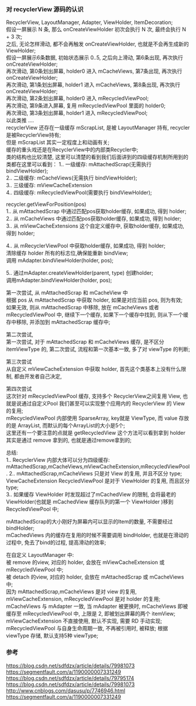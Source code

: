 ### 对 recyclerView 源码的认识  
RecyclerView, LayoutManager, Adapter, ViewHolder, ItemDecoration;  
假设一屏展示 N 条, 那么 onCreateViewHolder 初次会执行 N 次, 最终会执行 N + 3 次;  
之后, 无论怎样滑动, 都不会再触发 onCreateViewHolder, 也就是不会再生成新的 ViewHolder;  
假设一屏展示6条数据, 初始状态展示 0..5, 之后向上滑动, 第6条出现, 再次执行 onCreateViewHolder;  
再次滑动, 第0条划出屏幕, holder0 进入 mCacheViews, 第7条出现, 再次执行 onCreateViewHolder;   
再次滑动, 第1条划出屏幕, holder1 进入 mCacheViews, 第8条出现, 再次执行 onCreateViewHolder;   
再次滑动, 第2条划出屏幕, holder0 进入 mRecycledViewPool;  
再次滑动, 第9条进入屏幕, 复用 mRecycledViewPool 里面的 holder0;  
再次滑动, 第3条划出屏幕, holder1 进入 mRecycledViewPool;   
以此类推 ....  
recyclerView 还存在一级缓存 mScrapList, 是被 LayoutManager 持有, recycler是被RecyclerView持有;  
但是 mScrapList 其实一定程度上和动画有关;  
缓存的重头戏还是在RecyclerView中的内部类Recycler中;  
类的结构也比较清楚, 这里可以清楚的看到我们后面讲到的四级缓存机制所用到的类都在这里可以看到：
1.. 一级缓存: mAttachedScrap(无需执行 bindViewHolder);  
2.. 二级缓存: mCacheViews(无需执行 bindViewHolder);    
3.. 三级缓存: mViewCacheExtension  
4.. 四级缓存: mRecycledViewPool(需要执行 bindViewHolder);    

recycler.getViewForPosition(pos)  
1.. 从 mAttachedScrap 中通过匹配pos获取holder缓存, 如果成功, 得到 holder;  
2.. 从 mCacheViews 中通过匹配pos获取holder缓存, 如果成功, 得到 holder;  
3.. 从 mViewCacheExtensions 这个自定义缓存中, 获取holder缓存, 如果成功, 得到 holder;  

4.. 从 mRecyclerViewPool 中获取holder缓存, 如果成功, 得到 holder;  
       清除缓存 holder 所有的标志位,确保能重新 bindView;  
       调用 mAdapter.bindViewHolder(holder, pos);  

5.. 通过mAdapter.createViewHolder(parent, type)  创建holder;  
       调用mAdapter.bindViewHolder(holder, pos);  

第一次尝试, 从 mAttachedScrap 和 mCacheView 中  
根据 pos 从 mAttachedScrap 中获取 holder, 如果是对应当前 pos, 则为有效;  
如果无效, 则从  mAttachedScrap 中移除, 放在 mCacheViews 或者 mRecycledViewPool 中, 继续下一个缓存, 如果下一个缓存中找到, 则从下一个缓存中移除, 并添加到 mAttachedScrap 缓存中;  

第二次尝试,  
第一次尝试, 对于 mAttachedScrap 和 mCacheViews 缓存, 是不区分 itemViewType 的, 第二次尝试, 流程和第一次基本一致, 多了对 viewType 的判断;  

第三次尝试  
从自定义 mViewCacheExtension 中获取 holder, 首先这个类基本上没有什么限制, 都由开发者自己决定, 

第四次尝试  
这次针对 mRecycledViewPool 缓存, 支持多个 RecyclerView之间复用 View, 也就是说通过自定义Pool 我们甚至可以实现整个应用内的 RecyclerView 的 View 的复用;  
mRecycledViewPool 内部使用 SparseArray, key就是 ViewType, 而 value 存放的是 ArrayList, 而默认的每个ArrayList的大小是5个;  
这里还有一个要注意的点就是 getRecycledView 这个方法可以看到拿到 holder 其实是通过 remove 拿到的, 也就是通过remove拿到的;  

总结:  
1.. RecyclerView 内部大体可以分为四级缓存: mAttachedScrap,mCacheViews,mViewCacheExtension,mRecycledViewPool. 
2.. mAttachedScrap,mCacheViews 只是对 View 的复用, 并且不区分 type; ViewCacheExtension  RecycledViewPool 是对于 ViewHolder 的复用, 而且区分 type;  
3.. 如果缓存 ViewHolder 时发现超过了mCachedView 的限制, 会将最老的 ViewHolder(也就是 mCachedView 缓存队列的第一个 ViewHolder )移到 RecycledViewPool 中;  

mAttachedScrap的大小刚好为屏幕内可以显示的Item的数量, 不需要经过 bindHolder;  
mCachedViews 内的缓存在复用的时候不需要调用 bindHolder, 也就是在滑动的过程中, 免去了bind的过程, 提高滑动的效率;   

在自定义 LayoutManager 中:   
被 remove 的view, 对应的 holder, 会放在 mViewCacheExtension 或 mRecycledViewPool 中;  
被 detach 的view, 对应的 holder, 会放在 mAttachedScrap 或 mCacheViews 中;  
因为 mAttachedScrap,mCacheViews 是对 view 的复用,  mViewCacheExtension, mRecycledViewPool 是对 holder 的复用;  
mCacheViews 与 mAdapter 一致, 当 mAdapter 被更换时, mCacheViews 即被缓存至 mRecycledViewPool 中, 上限是 2, 即被划出屏幕的两个 itemView;   
mViewCacheExtension 不直接使用, 默认不实现, 需要 RD 手动实现;  
mRecycledViewPool 与自身生命周期一致, 不再被引用时, 被释放;  根据 viewType 存储, 默认支持5种 viewType;  

### 参考  
https://blog.csdn.net/sdfdzx/article/details/79981073  
https://segmentfault.com/a/1190000007331249  
https://blog.csdn.net/sdfdzx/article/details/79795174  
https://blog.csdn.net/sdfdzx/article/details/79981073  
http://www.cnblogs.com/dasusu/p/7746946.html  
https://segmentfault.com/a/1190000007331249  